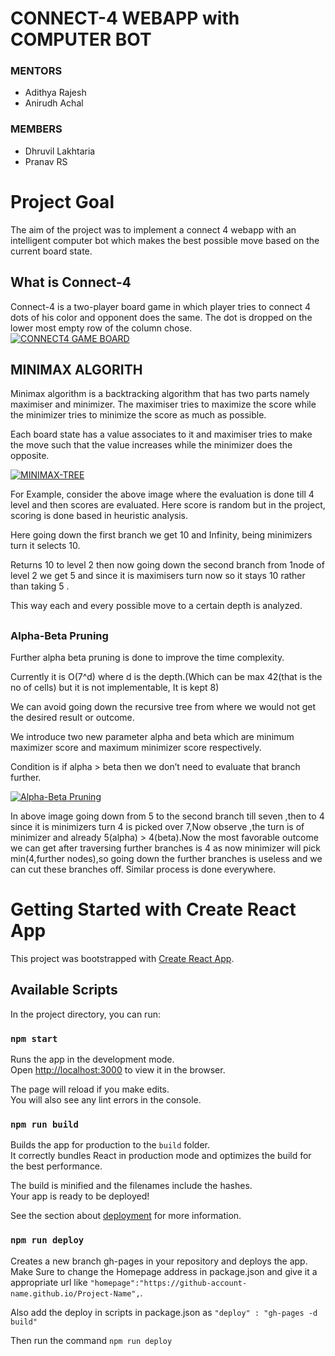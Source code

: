 #  CONNECT-4 WEBAPP with COMPUTER BOT

### MENTORS

-   Adithya Rajesh
-   Anirudh Achal

### [](https://github.com/Dhruvil-Lakhtaria/Connect4#membors)MEMBERS

-   Dhruvil Lakhtaria
-   Pranav RS


# Project Goal

The aim of the project was to implement a connect 4 webapp with an intelligent computer bot which makes the best possible move based on the current board state.

##
## What is Connect-4

Connect-4 is a two-player board game in which player tries to connect 4 dots of his color and opponent does the same. The dot is dropped on the lower most empty row of the column chose.  
[![CONNECT4 GAME BOARD](https://github.com/Dhruvil-Lakhtaria/Connect4/raw/master/readme_images/board.JPG)](https://github.com/Dhruvil-Lakhtaria/Connect4/blob/master/readme_images/board.JPG)

##
## MINIMAX ALGORITH

Minimax algorithm is a backtracking algorithm that has two parts namely maximiser and minimizer. The maximiser tries to maximize the score while the minimizer tries to minimize the score as much as possible.

Each board state has a value associates to it and maximiser tries to make the move such that the value increases while the minimizer does the opposite.

[![MINIMAX-TREE](https://github.com/Dhruvil-Lakhtaria/Connect4/raw/master/readme_images/minimax-tree.png)](https://github.com/Dhruvil-Lakhtaria/Connect4/blob/master/readme_images/minimax-tree.png)

For Example, consider the above image where the evaluation is done till 4 level and then scores are evaluated. Here score is random but in the project, scoring is done based in heuristic analysis.

Here going down the first branch we get 10 and Infinity, being minimizers turn it selects 10.

Returns 10 to level 2 then now going down the second branch from 1node of level 2 we get 5 and since it is maximisers turn now so it stays 10 rather than taking 5 .

This way each and every possible move to a certain depth is analyzed.

## 
### Alpha-Beta Pruning

Further alpha beta pruning is done to improve the time complexity.

Currently it is O(7^d) where d is the depth.(Which can be max 42(that is the no of cells) but it is not implementable, It is kept 8)

We can avoid going down the recursive tree from where we would not get the desired result or outcome.

We introduce two new parameter alpha and beta which are minimum maximizer score and maximum minimizer score respectively.

Condition is if alpha > beta then we don’t need to evaluate that branch further.

[![Alpha-Beta Pruning](https://github.com/Dhruvil-Lakhtaria/Connect4/raw/master/readme_images/alpha-beta.png)](https://github.com/Dhruvil-Lakhtaria/Connect4/blob/master/readme_images/alpha-beta.png)

In above image going down from 5 to the second branch till seven ,then to 4 since it is minimizers turn 4 is picked over 7,Now observe ,the turn is of minimizer and already 5(alpha) > 4(beta).Now the most favorable outcome we can get after traversing further branches is 4 as now minimizer will pick min(4,further nodes),so going down the further branches is useless and we can cut these branches off. Similar process is done everywhere.

## 
# Getting Started with Create React App

This project was bootstrapped with  [Create React App](https://github.com/facebook/create-react-app).

## [](https://github.com/Dhruvil-Lakhtaria/Connect4#available-scripts)Available Scripts

In the project directory, you can run:

### [](https://github.com/Dhruvil-Lakhtaria/Connect4#npm-start)`npm start`

Runs the app in the development mode.  
Open  [http://localhost:3000](http://localhost:3000/)  to view it in the browser.

The page will reload if you make edits.  
You will also see any lint errors in the console.

### [](https://github.com/Dhruvil-Lakhtaria/Connect4#npm-run-build)`npm run build`

Builds the app for production to the  `build`  folder.  
It correctly bundles React in production mode and optimizes the build for the best performance.

The build is minified and the filenames include the hashes.  
Your app is ready to be deployed!

See the section about  [deployment](https://facebook.github.io/create-react-app/docs/deployment)  for more information.

### [](https://github.com/Dhruvil-Lakhtaria/Connect4#npm-run-deploy)`npm run deploy`

Creates a new branch gh-pages in your repository and deploys the app. Make Sure to change the Homepage address in package.json and give it a appropriate url like  `"homepage":"https://github-account-name.github.io/Project-Name",`.

Also add the deploy in scripts in package.json as  `"deploy" : "gh-pages -d build"`

Then run the command   `npm run deploy`
